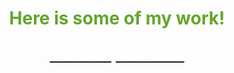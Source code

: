<h1><p align="middle"><font color="#63a52a">Here is some of my work!</font></p></h1>

<h2><p align="middle"><a href="https://github.com/ClarkRabe/Centipede-Game"><font color="white">The Centipede Game</a></font></p></h2>
